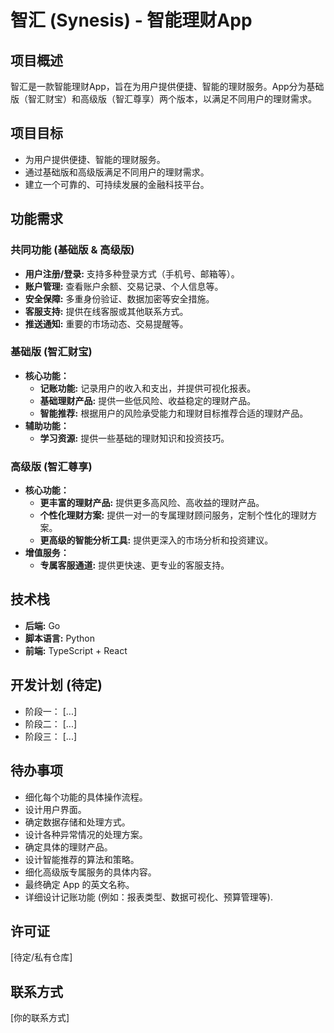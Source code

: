 # 智汇 (Synesis) - 智能理财App  

## 项目概述  

智汇是一款智能理财App，旨在为用户提供便捷、智能的理财服务。App分为基础版（智汇财宝）和高级版（智汇尊享）两个版本，以满足不同用户的理财需求。  

## 项目目标  

* 为用户提供便捷、智能的理财服务。  
* 通过基础版和高级版满足不同用户的理财需求。  
* 建立一个可靠的、可持续发展的金融科技平台。  

## 功能需求  

### 共同功能 (基础版 & 高级版)  

* **用户注册/登录:** 支持多种登录方式（手机号、邮箱等）。  
* **账户管理:** 查看账户余额、交易记录、个人信息等。  
* **安全保障:** 多重身份验证、数据加密等安全措施。  
* **客服支持:** 提供在线客服或其他联系方式。  
* **推送通知:** 重要的市场动态、交易提醒等。  


### 基础版 (智汇财宝)  

* **核心功能：**  
    * **记账功能:**  记录用户的收入和支出，并提供可视化报表。  
    * **基础理财产品:** 提供一些低风险、收益稳定的理财产品。  
    * **智能推荐:** 根据用户的风险承受能力和理财目标推荐合适的理财产品。  
* **辅助功能：**  
    * **学习资源:** 提供一些基础的理财知识和投资技巧。  


### 高级版 (智汇尊享)  

* **核心功能：**  
    * **更丰富的理财产品:** 提供更多高风险、高收益的理财产品。  
    * **个性化理财方案:** 提供一对一的专属理财顾问服务，定制个性化的理财方案。  
    * **更高级的智能分析工具:** 提供更深入的市场分析和投资建议。  
* **增值服务：**  
    * **专属客服通道:** 提供更快速、更专业的客服支持。  




## 技术栈  

* **后端:** Go  
* **脚本语言:** Python  
* **前端:** TypeScript + React  


## 开发计划 (待定)  

* 阶段一： [...]  
* 阶段二： [...]  
* 阶段三： [...]  

## 待办事项  

* 细化每个功能的具体操作流程。  
* 设计用户界面。  
* 确定数据存储和处理方式。  
* 设计各种异常情况的处理方案。  
* 确定具体的理财产品。  
* 设计智能推荐的算法和策略。  
* 细化高级版专属服务的具体内容。  
* 最终确定 App 的英文名称。  
* 详细设计记账功能 (例如：报表类型、数据可视化、预算管理等).  


## 许可证  

[待定/私有仓库]  


## 联系方式  


[你的联系方式]  
